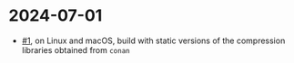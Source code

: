 # 2024-07-01

- [#1](https://github.com/mmomtchev/static-portable-python/pull/1), on Linux and macOS, build with static versions of the compression libraries obtained from `conan`

